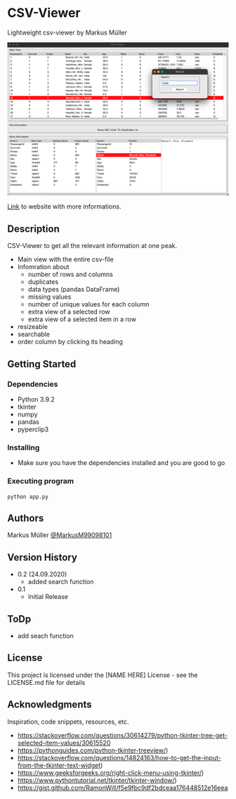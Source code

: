 # CSV-Viewer
Lightweight csv-viewer by Markus Müller

![screenshot](images/example.png)

<a href="https://markusmueller-ds.github.io/portfolio/csv_viewer.html">Link</a> to website with more informations.

## Description

CSV-Viewer to get all the relevant information at one peak.
- Main view with the entire csv-file
- Infomration about
    - number of rows and columns
    - duplicates
    - data types (pandas DataFrame)
    - missing values
    - number of unique values for each column
    - extra view of a selected row
    - extra view of a selected item in a row
- resizeable
- searchable
- order column by clicking its heading

## Getting Started

### Dependencies

* Python 3.9.2
* tkinter
* numpy
* pandas
* pyperclip3

### Installing

* Make sure you have the dependencies installed and you are good to go

### Executing program

```
python app.py
```

## Authors

Markus Müller
[@MarkusM99098101](https://twitter.com/MarkusM99098101)

## Version History

* 0.2 (24.09.2020)
    * added search function
* 0.1
    * Initial Release

## ToDp

* add seach function

## License

This project is licensed under the [NAME HERE] License - see the LICENSE.md file for details

## Acknowledgments

Inspiration, code snippets, resources, etc.
* https://stackoverflow.com/questions/30614279/python-tkinter-tree-get-selected-item-values/30615520
* https://pythonguides.com/python-tkinter-treeview/)
* https://stackoverflow.com/questions/14824163/how-to-get-the-input-from-the-tkinter-text-widget)
* https://www.geeksforgeeks.org/right-click-menu-using-tkinter/)
* https://www.pythontutorial.net/tkinter/tkinter-window/)
* https://gist.github.com/RamonWill/f5e9fbc9df2bdceaa176448512e16eea

